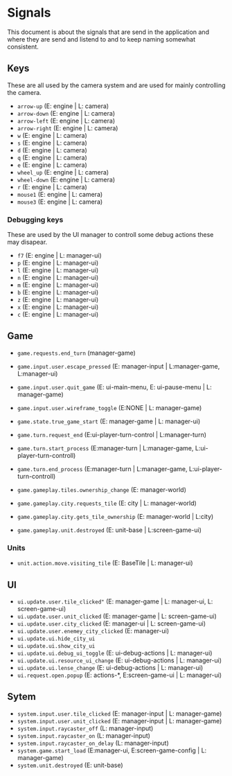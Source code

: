 # Signals

This document is about the signals that are send in the application and where they are send and listend to and to keep naming somewhat consistent.

## Keys

These are all used by the camera system and are used for mainly controlling the camera.

- `arrow-up` (E: engine | L: camera)
- `arrow-down` (E: engine | L: camera)
- `arrow-left` (E: engine | L: camera)
- `arrow-right` (E: engine | L: camera)
- `w` (E: engine | L: camera)
- `s` (E: engine | L: camera)
- `d` (E: engine | L: camera)
- `q` (E: engine | L: camera)
- `e` (E: engine | L: camera)
- `wheel_up` (E: engine | L: camera)
- `wheel-down` (E: engine | L: camera)
- `r` (E: engine | L: camera)
- `mouse1` (E: engine | L: camera)
- `mouse3` (E: engine | L: camera)

### Debugging keys

These are used by the UI manager to controll some debug actions these may disapear.

- `f7` (E: engine | L: manager-ui)
- `p` (E: engine | L: manager-ui)
- `l` (E: engine | L: manager-ui)
- `n` (E: engine | L: manager-ui)
- `m` (E: engine | L: manager-ui)
- `b` (E: engine | L: manager-ui)
- `z` (E: engine | L: manager-ui)
- `x` (E: engine | L: manager-ui)
- `c` (E: engine | L: manager-ui)

## Game

- `game.requests.end_turn` (manager-game)
- `game.input.user.escape_pressed` (E: manager-input | L:manager-game, L:manager-ui)
- `game.input.user.quit_game` (E: ui-main-menu, E: ui-pause-menu | L: manager-game)
- `game.input.user.wireframe_toggle` (E:NONE | L: manager-game)
- `game.state.true_game_start` (E: manager-game | L: manager-ui)
- `game.turn.request_end` (E:ui-player-turn-control | L:manager-turn)
- `game.turn.start_process` (E:manager-turn | L:manager-game, L:ui-player-turn-controll)
- `game.turn.end_process` (E:manager-turn | L:manager-game, L:ui-player-turn-controll)

- `game.gameplay.tiles.ownership_change` (E: manager-world)
- `game.gameplay.city.requests_tile` (E: city | L: manager-world)
- `game.gameplay.city.gets_tile_ownership` (E: manager-world | L:city)
- `game.gameplay.unit.destroyed` (E: unit-base | L:screen-game-ui)

### Units

- `unit.action.move.visiting_tile` (E: BaseTile | L: manager-ui)

## UI

- `ui.update.user.tile_clicked"` (E: manager-game | L: manager-ui, L: screen-game-ui)
- `ui.update.user.unit_clicked` (E: manager-game | L: screen-game-ui)
- `ui.update.user.city_clicked` (E: manager-ui | L: screen-game-ui)
- `ui.update.user.enemey_city_clicked` (E: manager-ui)
- `ui.update.ui.hide_city_ui`
- `ui.update.ui.show_city_ui`
- `ui.update.ui.debug_ui_toggle` (E: ui-debug-actions | L: manager-ui)
- `ui.update.ui.resource_ui_change` (E: ui-debug-actions | L: manager-ui)
- `ui.update.ui.lense_change` (E: ui-debug-actions | L: manager-ui)
- `ui.request.open.popup` (E: actions-*, E:screen-game-ui | L: manager-ui)

## Sytem

- `system.input.user.tile_clicked` (E: manager-input | L: manager-game)
- `system.input.user.unit_clicked` (E: manager-input | L: manager-game)
- `system.input.raycaster_off` (L: manager-input)
- `system.input.raycaster_on` (L: manager-input)
- `system.input.raycaster_on_delay` (L: manager-input)
- `system.game.start_load` (E:manager-ui, E:screen-game-config | L: manager-game)
- `system.unit.destroyed` (E: unit-base)
